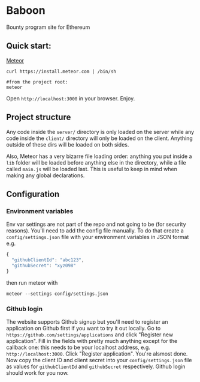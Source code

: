 # Baboon
Bounty program site for Ethereum

## Quick start:

[Meteor](https://www.meteor.com)
```
curl https://install.meteor.com | /bin/sh

#from the project root:
meteor
```

Open `http://localhost:3000` in your browser. Enjoy.

## Project structure

Any code inside the `server/` directory is only loaded on the server while any code inside the `client/` directory will only be loaded on the client. Anything outside of these dirs will be loaded on both sides.

Also, Meteor has a very bizarre file loading order: anything you put inside a `lib` folder will be loaded before anything else in the directory, while a file called `main.js` will be loaded last. This is useful to keep in mind when making any global declarations.

## Configuration

### Environment variables

Env var settings are not part of the repo and not going to be (for security reasons). You'll need to add the config file manually. To do that create a `config/settings.json` file with your environment variables in JSON format e.g.
```js
{
  "githubClientId": "abc123",
  "githubSecret": "xyz098"
}
```
then run meteor with
```
meteor --settings config/settings.json
```

### Github login

The website supports Github signup but you'll need to register an application on Github first if you want to try it out locally. Go to `https://github.com/settings/applications` and click "Register new application". Fill in the fields with pretty much anything except for the callback one: this needs to be your localhost address, e.g. `http://localhost:3000`. Click "Register application". You're alsmost done. Now copy the client ID and client secret into your `config/settings.json` file as values for `githubClientId` and `githubSecret` respectively. Github login should work for you now.


